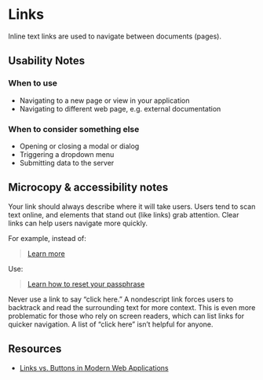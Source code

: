 # Links

Inline text links are used to navigate between documents (pages).

## Usability Notes

### When to use
- Navigating to a new page or view in your application
- Navigating to different web page, e.g. external documentation

### When to consider something else
- Opening or closing a modal or dialog
- Triggering a dropdown menu
- Submitting data to the server

## Microcopy & accessibility notes

Your link should always describe where it will take users. Users tend to scan text online, and elements that stand out (like links) grab attention. Clear links can help users navigate more quickly.

For example, instead of:
> [Learn more](https://kb.iu.edu/d/ataz)

Use:
> [Learn how to reset your passphrase](https://kb.iu.edu/d/ataz)

Never use a link to say “click here.” A nondescript link forces users to backtrack and read the surrounding text for more context. This is even more problematic for those who rely on screen readers, which can list links for quicker navigation. A list of “click here” isn’t helpful for anyone.

## Resources
- [Links vs. Buttons in Modern Web Applications](https://marcysutton.com/links-vs-buttons-in-modern-web-applications/)
